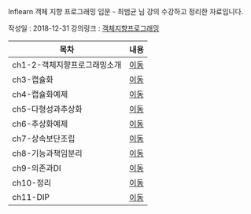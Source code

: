 Inflearn 객체 지향 프로그래밍 입문 - 최범균 님 강의 수강하고 정리한 자료입니다.

작성일 : 2018-12-31
강의링크 : [객체지향프로그래밍](https://www.inflearn.com/course/%EA%B0%9D%EC%B2%B4-%EC%A7%80%ED%96%A5-%ED%94%84%EB%A1%9C%EA%B7%B8%EB%9E%98%EB%B0%8D-%EC%9E%85%EB%AC%B8/)


| 목차 | 내용 |
| --- | --- |
| ch1-2-객체지향프로그래밍소개 | [이동](./ch1-2-객체지향프로그래밍소개.md) |
| ch3-캡슐화 | [이동](./ch3-캡슐화.md) |
| ch4-캡슐화예제 | [이동](./ch4-캡슐화예제.md) |
| ch5-다형성과추상화 | [이동](./ch5-다형성과추상화.md) |
| ch6-추상화예제 | [이동](./ch6-추상화예제.md) |
| ch7-상속보단조립 | [이동](ch7-상속보단조립.md) |
| ch8-기능과책임분리 | [이동](ch8-기능과책임분리.md) |
| ch9-의존과DI | [이동](ch9-의존과DI.md) |
| ch10-정리 | [이동](ch10-정리.md) |
| ch11-DIP | [이동](ch11-DIP.md) |
